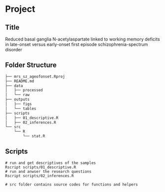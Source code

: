 # Project

## Title

Reduced basal ganglia N-acetylaspartate linked to working memory deficits in late-onset versus early-onset first episode schizophrenia-spectrum disorder

## Folder Structure

```bash
├── mrs_sz_ageofonset.Rproj
├── README.md
├── data
│   ├── processed
│   └── raw
├── outputs
│   ├── figs
│   └── tables
├── scripts
│   ├── 01_descriptive.R
│   ├── 02_inferences.R
└── src
    └── R
        └── stat.R
```

## Scripts

```base
# run and get descriptives of the samples
Rscript scripts/01_descriptive.R
# run and anwser the research questions
Rscript scripts/02_inferences.R

# src folder contains source codes for functions and helpers
```
